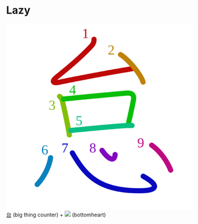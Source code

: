 # Lazy
![怠](../Kanji/kanji-colorize/6020.svg)
[台](Counters/台.md) (big thing counter) + ![](http://www.kanjidamage.com/assets/radsmall/heartbottom-9e56e0a0233a18e46572cd863b74559bcd8b77d7b5b1bbbed4af2b91f061d5ba.jpg) (bottomheart)